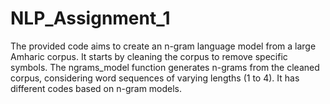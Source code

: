 # NLP_Assignment_1


The provided code aims to create an n-gram language model from a large Amharic corpus. It starts by cleaning the corpus to remove specific symbols. The ngrams_model function generates n-grams from the cleaned corpus, considering word sequences of varying lengths (1 to 4). It has different codes based on n-gram models.
